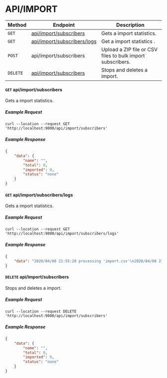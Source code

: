 # API/IMPORT

Method     |  Endpoint                                                            |  Description 
-----------|----------------------------------------------------------------------|--------------
`GET`      | [api/import/subscribers](#get-apiimportsubscribers)                  | Gets a import statistics. 
`GET`      | [api/import/subscribers/logs](#get-apiimportsubscriberslogs)         | Get a import statistics .
`POST`     | api/import/subscribers                                               | Upload a ZIP file or CSV files to bulk import subscribers. 
`DELETE`   | [api/import/subscribers](#delete-apiimportsubscribers)               | Stops and deletes a import.


#### **`GET`** api/import/subscribers
Gets a import statistics.

##### Example Request 
```shell 
curl --location --request GET 'http://localhost:9000/api/import/subscribers'
```

##### Example Response 
```json
{
    "data": {
        "name": "",
        "total": 0,
        "imported": 0,
        "status": "none"
    }
}
```

#### **`GET`** api/import/subscribers/logs
Gets a import statistics.

##### Example Request 
```shell
curl --location --request GET 'http://localhost:9000/api/import/subscribers/logs'
```

##### Example Response
```json
{
    "data": "2020/04/08 21:55:20 processing 'import.csv'\n2020/04/08 21:55:21 imported finished\n"
}
```



#### **`DELETE`** api/import/subscribers
Stops and deletes a import.

##### Example Request
```shell
curl --location --request DELETE 'http://localhost:9000/api/import/subscribers' 
```

##### Example Response
```json
{
    "data": {
        "name": "",
        "total": 0,
        "imported": 0,
        "status": "none"
    }
}
```